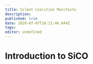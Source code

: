 ```yaml
---
title: Silent Coalition Manifesto
description: 
published: true
date: 2020-07-07T16:11:40.644Z
tags: 
editor: undefined
---
```


# Introduction to SiCO

